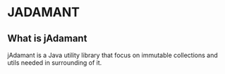 # JADAMANT

## What is jAdamant
jAdamant is a Java utility library that focus on immutable collections and utils needed in surrounding of it.
